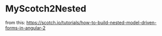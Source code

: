 # MyScotch2Nested



from this: 
https://scotch.io/tutorials/how-to-build-nested-model-driven-forms-in-angular-2
